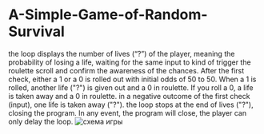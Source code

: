 # A-Simple-Game-of-Random-Survival
the loop displays the number of lives (“?”) of the player, meaning the probability of losing a life, waiting for the same input to kind of trigger the roulette scroll and confirm the awareness of the chances. After the first check, either a 1 or a 0 is rolled out with initial odds of 50 to 50. When a 1 is rolled, another life ("?") is given out and a 0 in roulette. If you roll a 0, a life is taken away and a 0 in roulette. in a negative outcome of the first check (input), one life is taken away ("?"). the loop stops at the end of lives ("?"), closing the program. In any event, the program will close, the player can only delay the loop.
![схема игры](https://github.com/user-attachments/assets/54305da5-6295-437c-9cf3-153c564ea918)
